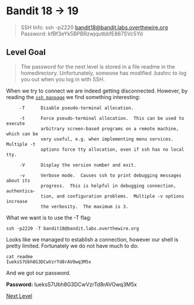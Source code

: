 
# Bandit 18 -> 19
> SSH Info: ssh -p2220 bandit18@bandit.labs.overthewire.org  
> Password: kfBf3eYk5BPBRzwjqutbbfE887SVc5Yd


 ## Level Goal  
>The password for the next level is stored in a file readme in the homedirectory. Unfortunately, someone has modified .bashrc to log you out when you log in with SSH.

When we try to connect we are indeed getting disconnected. However, by reading the [`ssh manpage`](https://linux.die.net/man/1/ssh) we find something interesting:

```
     -T      Disable pseudo-terminal allocation.

     -t      Force pseudo-terminal allocation.  This can be used to execute
             arbitrary screen-based programs on a remote machine, which can be
             very useful, e.g. when implementing menu services.  Multiple -t
             options force tty allocation, even if ssh has no local tty.

     -V      Display the version number and exit.

     -v      Verbose mode.  Causes ssh to print debugging messages about its
             progress.  This is helpful in debugging connection, authentica‐
             tion, and configuration problems.  Multiple -v options increase
             the verbosity.  The maximum is 3.

```
What we want is to use the -T flag:
```
ssh -p2220 -T bandit18@bandit.labs.overthewire.org
```
Looks like we managed to establish a connection, however our shell is pretty limited. Fortunately we do not have much to do:

```
cat readme
IueksS7Ubh8G3DCwVzrTd8rAVOwq3M5x
```

And we got our password.

**Password:** IueksS7Ubh8G3DCwVzrTd8rAVOwq3M5x


[Next Level](https://github.com/ShumaherK/Bandit-Writeups/blob/master/Bandit%2019%20--%2020/README.md)
